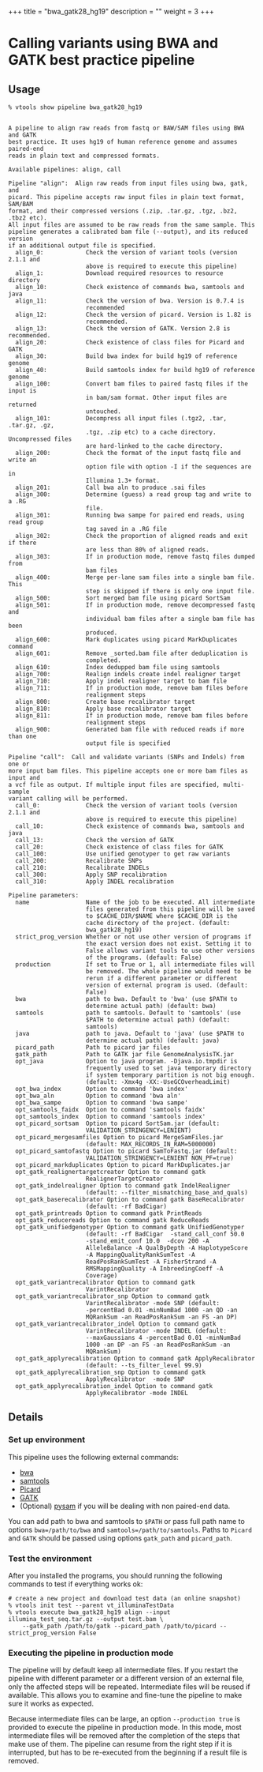 
+++
title = "bwa_gatk28_hg19"
description = ""
weight = 3
+++




# Calling variants using BWA and GATK best practice pipeline 




## Usage

    % vtools show pipeline bwa_gatk28_hg19
    

    A pipeline to align raw reads from fastq or BAW/SAM files using BWA and GATK
    best practice. It uses hg19 of human reference genome and assumes paired-end
    reads in plain text and compressed formats.
    
    Available pipelines: align, call
    
    Pipeline "align":  Align raw reads from input files using bwa, gatk, and
    picard. This pipeline accepts raw input files in plain text format, SAM/BAM
    format, and their compressed versions (.zip, .tar.gz, .tgz, .bz2, .tbz2 etc).
    All input files are assumed to be raw reads from the same sample. This
    pipeline generates a calibrated bam file (--output), and its reduced version
    if an additional output file is specified.
      align_0:            Check the version of variant tools (version 2.1.1 and
                          above is required to execute this pipeline)
      align_1:            Download required resources to resource directory
      align_10:           Check existence of commands bwa, samtools and java
      align_11:           Check the version of bwa. Version is 0.7.4 is
                          recommended
      align_12:           Check the version of picard. Version is 1.82 is
                          recommended.
      align_13:           Check the version of GATK. Version 2.8 is recommended.
      align_20:           Check existence of class files for Picard and GATK
      align_30:           Build bwa index for build hg19 of reference genome
      align_40:           Build samtools index for build hg19 of reference genome
      align_100:          Convert bam files to paired fastq files if the input is
                          in bam/sam format. Other input files are returned
                          untouched.
      align_101:          Decompress all input files (.tgz2, .tar, .tar.gz, .gz,
                          .tgz, .zip etc) to a cache directory. Uncompressed files
                          are hard-linked to the cache directory.
      align_200:          Check the format of the input fastq file and write an
                          option file with option -I if the sequences are in
                          Illumina 1.3+ format.
      align_201:          Call bwa aln to produce .sai files
      align_300:          Determine (guess) a read group tag and write to a .RG
                          file.
      align_301:          Running bwa sampe for paired end reads, using read group
                          tag saved in a .RG file
      align_302:          Check the proportion of aligned reads and exit if there
                          are less than 80% of aligned reads.
      align_303:          If in production mode, remove fastq files dumped from
                          bam files
      align_400:          Merge per-lane sam files into a single bam file. This
                          step is skipped if there is only one input file.
      align_500:          Sort merged bam file using picard SortSam
      align_501:          If in production mode, remove decompressed fastq and
                          individual bam files after a single bam file has been
                          produced.
      align_600:          Mark duplicates using picard MarkDuplicates command
      align_601:          Remove _sorted.bam file after deduplication is
                          completed.
      align_610:          Index dedupped bam file using samtools
      align_700:          Realign indels create indel realigner target
      align_710:          Apply indel realigner target to bam file
      align_711:          If in production mode, remove bam files before
                          realignment steps
      align_800:          Create base recalibrator target
      align_810:          Apply base recalibrator target
      align_811:          If in production mode, remove bam files before
                          realignment steps
      align_900:          Generated bam file with reduced reads if more than one
                          output file is specified
    
    Pipeline "call":  Call and validate variants (SNPs and Indels) from one or
    more input bam files. This pipeline accepts one or more bam files as input and
    a vcf file as output. If multiple input files are specified, multi-sample
    variant calling will be performed.
      call_0:             Check the version of variant tools (version 2.1.1 and
                          above is required to execute this pipeline)
      call_10:            Check existence of commands bwa, samtools and java
      call_13:            Check the version of GATK
      call_20:            Check existence of class files for GATK
      call_100:           Use unified genotyper to get raw variants
      call_200:           Recalibrate SNPs
      call_210:           Recalibrate INDELs
      call_300:           Apply SNP recalibration
      call_310:           Apply INDEL recalibration
    
    Pipeline parameters:
      name                Name of the job to be executed. All intermediate
                          files generated from this pipeline will be saved
                          to $CACHE_DIR/$NAME where $CACHE_DIR is the
                          cache directory of the project. (default:
                          bwa_gatk28_hg19)
      strict_prog_version Whether or not use other version of programs if
                          the exact version does not exist. Setting it to
                          False allows variant tools to use other versions
                          of the programs. (default: False)
      production          If set to True or 1, all intermediate files will
                          be removed. The whole pipeline would need to be
                          rerun if a different parameter or different
                          version of external program is used. (default:
                          False)
      bwa                 path to bwa. Default to 'bwa' (use $PATH to
                          determine actual path) (default: bwa)
      samtools            path to samtools. Default to 'samtools' (use
                          $PATH to determine actual path) (default:
                          samtools)
      java                path to java. Default to 'java' (use $PATH to
                          determine actual path) (default: java)
      picard_path         Path to picard jar files
      gatk_path           Path to GATK jar file GenomeAnalysisTK.jar
      opt_java            Option to java program. -Djava.io.tmpdir is
                          frequently used to set java temporary directory
                          if system temporary partition is not big enough.
                          (default: -Xmx4g -XX:-UseGCOverheadLimit)
      opt_bwa_index       Option to command 'bwa index'
      opt_bwa_aln         Option to command 'bwa aln'
      opt_bwa_sampe       Option to command 'bwa sampe'
      opt_samtools_faidx  Option to command 'samtools faidx'
      opt_samtools_index  Option to command 'samtools index'
      opt_picard_sortsam  Option to picard SortSam.jar (default:
                          VALIDATION_STRINGENCY=LENIENT)
      opt_picard_mergesamfiles Option to picard MergeSamFiles.jar
                          (default: MAX_RECORDS_IN_RAM=5000000)
      opt_picard_samtofastq Option to picard SamToFastq.jar (default:
                          VALIDATION_STRINGENCY=LENIENT NON_PF=true)
      opt_picard_markduplicates Option to picard MarkDuplicates.jar
      opt_gatk_realignertargetcreator Option to command gatk
                          RealignerTargetCreator
      opt_gatk_indelrealigner Option to command gatk IndelRealigner
                          (default: --filter_mismatching_base_and_quals)
      opt_gatk_baserecalibrator Option to command gatk BaseRecalibrator
                          (default: -rf BadCigar)
      opt_gatk_printreads Option to command gatk PrintReads
      opt_gatk_reducereads Option to command gatk ReduceReads
      opt_gatk_unifiedgenotyper Option to command gatk UnifiedGenotyper
                          (default: -rf BadCigar  -stand_call_conf 50.0
                          -stand_emit_conf 10.0  -dcov 200 -A
                          AlleleBalance -A QualByDepth -A HaplotypeScore
                          -A MappingQualityRankSumTest -A
                          ReadPosRankSumTest -A FisherStrand -A
                          RMSMappingQuality -A InbreedingCoeff -A
                          Coverage)
      opt_gatk_variantrecalibrator Option to command gatk
                          VarintRecalibrator
      opt_gatk_variantrecalibrator_snp Option to command gatk
                          VarintRecalibrator -mode SNP (default:
                          -percentBad 0.01 -minNumBad 1000 -an QD -an
                          MQRankSum -an ReadPosRankSum -an FS -an DP)
      opt_gatk_variantrecalibrator_indel Option to command gatk
                          VarintRecalibrator -mode INDEL (default:
                          --maxGaussians 4 -percentBad 0.01 -minNumBad
                          1000 -an DP -an FS -an ReadPosRankSum -an
                          MQRankSum)
      opt_gatk_applyrecalibration Option to command gatk ApplyRecalibrator
                          (default: --ts_filter_level 99.9)
      opt_gatk_applyrecalibration_snp Option to command gatk
                          ApplyRecalibrator  -mode SNP
      opt_gatk_applyrecalibration_indel Option to command gatk
                          ApplyRecalibrator -mode INDEL
    



## Details

### Set up environment

This pipeline uses the following external commands: 



*   [bwa][1] 
*   [samtools][2] 
*   [Picard][3] 
*   [GATK][4] 
*   (Optional) [pysam][5] if you will be dealing with non paired-end data. 

You can add path to bwa and samtools to `$PATH` or pass full path name to options `bwa=/path/to/bwa` and `samtools=/path/to/samtools`. Paths to `Picard` and `GATK` should be passed using options `gatk_path` and `picard_path`. 



### Test the environment

After you installed the programs, you should running the following commands to test if everything works ok: 



    # create a new project and download test data (an online snapshot)
    % vtools init test --parent vt_illuminaTestData
    % vtools execute bwa_gatk28_hg19 align --input illumina_test_seq.tar.gz --output test.bam \
        --gatk_path /path/to/gatk --picard_path /path/to/picard --strict_prog_version False
    



### Executing the pipeline in production mode

The pipeline will by default keep all intermediate files. If you restart the pipeline with different parameter or a different version of an external file, only the affected steps will be repeated. Intermediate files will be reused if available. This allows you to examine and fine-tune the pipeline to make sure it works as expected. 

Because intermediate files can be large, an option `--production true` is provided to execute the pipeline in production mode. In this mode, most intermediate files will be removed after the completion of the steps that make use of them. The pipeline can resume from the right step if it is interrupted, but has to be re-executed from the beginning if a result file is removed.

 [1]: http://bio-bwa.sourceforge.net/
 [2]: http://samtools.sourceforge.net/
 [3]: http://picard.sourceforge.net/
 [4]: http://www.broadinstitute.org/gatk/
 [5]: https://code.google.com/p/pysam/